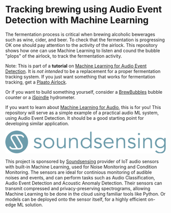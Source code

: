 
# Tracking brewing using Audio Event Detection with Machine Learning

The fermentation process is critical when brewing alcoholic bewerages such as wine, cider, and beer.
To check that the fermentation is progressing OK one should pay attention to the activity of the airlock.
This repository shows how one can use Machine Learning to listen and cound the bubble "plops" of the airlock,
to track the fermentation activity.

Note: This is part of a **tutorial** on [Machine Learning for Audio Event Detection](https://github.com/jonnor/machinehearing/tree/master/geekleml2021).
It is *not intended* to be a replacement for a proper fermentation tracking system.
If you just want something that works for fermentation tracking,
get a [Plaato Airlock](https://plaato.io/products/plaato-airlock).

Or if you want to build something yourself, consider a [BrewBubbles](https://docs.brewbubbles.com/) bubble counter or a [iSpindle](https://www.ispindel.de) hydrometer.

If you want to learn about [Machine Learning for Audio]((https://github.com/jonnor/machinehearing)), this is for you!
This repository will serve as a simple example of a practical audio ML system,
using Audio Event Detection.
It should be a good starting point for developing similar application.

![Soundsensing logo](./img/soundsensing-banner.png)

This project is sponsored by [Soundsensing](https://soundsensing.no)
provider of IoT audio sensors with built-in Machine Learning,
used for Noise Monitoring and Condition Monitoring.
The sensors are ideal for continious monitoring of audible noises and events,
and can perform tasks such as Audio Classification, Audio Event Detection and Acoustic Anomaly Detection.
Their sensors can transmit compressed and privacy-preserving spectrograms,
allowing Machine Learning to be done in the cloud using familiar tools like Python.
Or models can be deployed onto the sensor itself, for a highly efficient on-edge ML solution.




